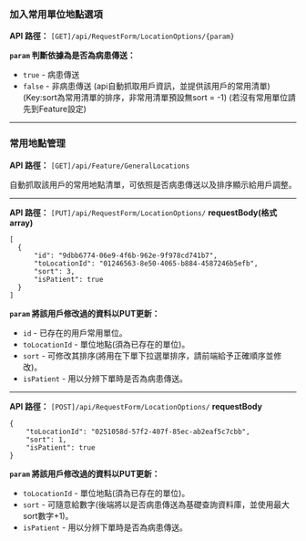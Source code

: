 ### **加入常用單位地點選項**

**API 路徑：**
`[GET]/api/RequestForm/LocationOptions/{param}`

**`param` 判斷依據為是否為病患傳送：**
- `true` - 病患傳送
- `false` - 非病患傳送
(api自動抓取用戶資訊，並提供該用戶的常用清單)
(Key:sort為常用清單的排序，非常用清單預設無sort = -1)
(若沒有常用單位請先到Feature設定)
----
### **常用地點管理**

**API 路徑：**
`[GET]/api/Feature/GeneralLocations`

自動抓取該用戶的常用地點清單，可依照是否病患傳送以及排序顯示給用戶調整。

---
**API 路徑：**
`[PUT]/api/RequestForm/LocationOptions/`
**requestBody(格式array)**
```
[
  {
      "id": "9dbb6774-06e9-4f6b-962e-9f978cd741b7",
      "toLocationId": "01246563-8e50-4065-b884-4587246b5efb",
      "sort": 3,
      "isPatient": true
  }
]
```
**`param` 將該用戶修改過的資料以PUT更新：**
- `id` - 已存在的用戶常用單位。
- `toLocationId` - 單位地點(須為已存在的單位)。
- `sort` - 可修改其排序(將用在下單下拉選單排序，請前端給予正確順序並修改)。
- `isPatient` - 用以分辨下單時是否為病患傳送。

----
**API 路徑：**
`[POST]/api/RequestForm/LocationOptions/`
**requestBody**
```
{
    "toLocationId": "0251058d-57f2-407f-85ec-ab2eaf5c7cbb",
    "sort": 1,
    "isPatient": true
}
```
**`param` 將該用戶修改過的資料以PUT更新：**
- `toLocationId` - 單位地點(須為已存在的單位)。
- `sort` - 可隨意給數字(後端將以是否病患傳送為基礎查詢資料庫，並使用最大sort數字+1)。
- `isPatient` - 用以分辨下單時是否為病患傳送。
